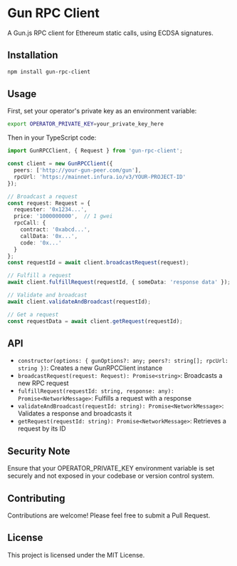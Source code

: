 # Gun RPC Client

A Gun.js RPC client for Ethereum static calls, using ECDSA signatures.

## Installation

```bash
npm install gun-rpc-client
```

## Usage

First, set your operator's private key as an environment variable:

```bash
export OPERATOR_PRIVATE_KEY=your_private_key_here
```

Then in your TypeScript code:

```typescript
import GunRPCClient, { Request } from 'gun-rpc-client';

const client = new GunRPCClient({
  peers: ['http://your-gun-peer.com/gun'],
  rpcUrl: 'https://mainnet.infura.io/v3/YOUR-PROJECT-ID'
});

// Broadcast a request
const request: Request = {
  requester: '0x1234...',
  price: '1000000000',  // 1 gwei
  rpcCall: {
    contract: '0xabcd...',
    callData: '0x...',
    code: '0x...'
  }
};
const requestId = await client.broadcastRequest(request);

// Fulfill a request
await client.fulfillRequest(requestId, { someData: 'response data' });

// Validate and broadcast
await client.validateAndBroadcast(requestId);

// Get a request
const requestData = await client.getRequest(requestId);
```

## API

- `constructor(options: { gunOptions?: any; peers?: string[]; rpcUrl: string })`: Creates a new GunRPCClient instance
- `broadcastRequest(request: Request): Promise<string>`: Broadcasts a new RPC request
- `fulfillRequest(requestId: string, response: any): Promise<NetworkMessage>`: Fulfills a request with a response
- `validateAndBroadcast(requestId: string): Promise<NetworkMessage>`: Validates a response and broadcasts it
- `getRequest(requestId: string): Promise<NetworkMessage>`: Retrieves a request by its ID

## Security Note

Ensure that your OPERATOR_PRIVATE_KEY environment variable is set securely and not exposed in your codebase or version control system.

## Contributing

Contributions are welcome! Please feel free to submit a Pull Request.

## License

This project is licensed under the MIT License.